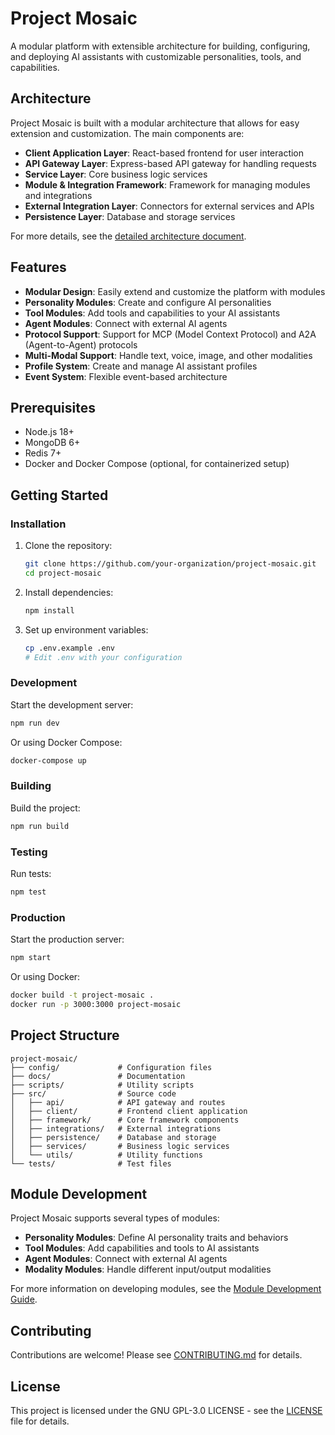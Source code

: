 # Project Mosaic

A modular platform with extensible architecture for building, configuring, and deploying AI assistants with customizable personalities, tools, and capabilities.

## Architecture

Project Mosaic is built with a modular architecture that allows for easy extension and customization. The main components are:

- **Client Application Layer**: React-based frontend for user interaction
- **API Gateway Layer**: Express-based API gateway for handling requests
- **Service Layer**: Core business logic services
- **Module & Integration Framework**: Framework for managing modules and integrations
- **External Integration Layer**: Connectors for external services and APIs
- **Persistence Layer**: Database and storage services

For more details, see the [detailed architecture document](modularai-detailed-architecture.md).

## Features

- **Modular Design**: Easily extend and customize the platform with modules
- **Personality Modules**: Create and configure AI personalities
- **Tool Modules**: Add tools and capabilities to your AI assistants
- **Agent Modules**: Connect with external AI agents
- **Protocol Support**: Support for MCP (Model Context Protocol) and A2A (Agent-to-Agent) protocols
- **Multi-Modal Support**: Handle text, voice, image, and other modalities
- **Profile System**: Create and manage AI assistant profiles
- **Event System**: Flexible event-based architecture

## Prerequisites

- Node.js 18+
- MongoDB 6+
- Redis 7+
- Docker and Docker Compose (optional, for containerized setup)

## Getting Started

### Installation

1. Clone the repository:

   ```bash
   git clone https://github.com/your-organization/project-mosaic.git
   cd project-mosaic
   ```

2. Install dependencies:

   ```bash
   npm install
   ```

3. Set up environment variables:
   ```bash
   cp .env.example .env
   # Edit .env with your configuration
   ```

### Development

Start the development server:

```bash
npm run dev
```

Or using Docker Compose:

```bash
docker-compose up
```

### Building

Build the project:

```bash
npm run build
```

### Testing

Run tests:

```bash
npm test
```

### Production

Start the production server:

```bash
npm start
```

Or using Docker:

```bash
docker build -t project-mosaic .
docker run -p 3000:3000 project-mosaic
```

## Project Structure

```
project-mosaic/
├── config/             # Configuration files
├── docs/               # Documentation
├── scripts/            # Utility scripts
├── src/                # Source code
│   ├── api/            # API gateway and routes
│   ├── client/         # Frontend client application
│   ├── framework/      # Core framework components
│   ├── integrations/   # External integrations
│   ├── persistence/    # Database and storage
│   ├── services/       # Business logic services
│   └── utils/          # Utility functions
└── tests/              # Test files
```

## Module Development

Project Mosaic supports several types of modules:

- **Personality Modules**: Define AI personality traits and behaviors
- **Tool Modules**: Add capabilities and tools to AI assistants
- **Agent Modules**: Connect with external AI agents
- **Modality Modules**: Handle different input/output modalities

For more information on developing modules, see the [Module Development Guide](docs/module-development.md).

## Contributing

Contributions are welcome! Please see [CONTRIBUTING.md](CONTRIBUTING.md) for details.

## License

This project is licensed under the GNU GPL-3.0 LICENSE - see the [LICENSE](LICENSE) file for details.
